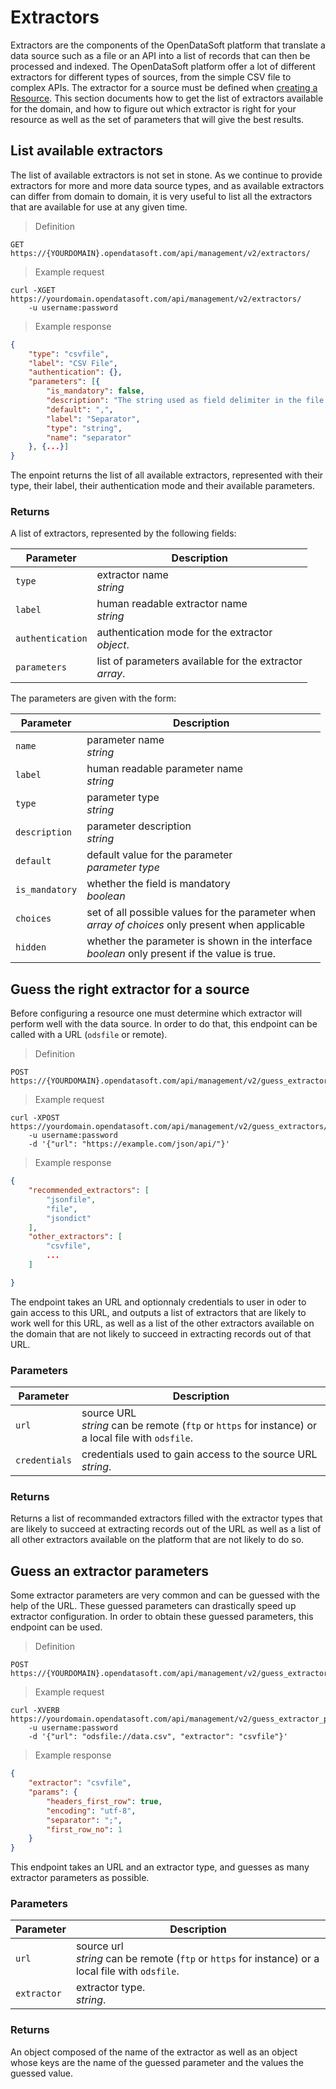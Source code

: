 # Extractors

Extractors are the components of the OpenDataSoft platform that translate a data source such as a file or an API into a list of records that can then be processed and indexed. The OpenDataSoft platform offer a lot of different extractors for different types of sources, from the simple CSV file to complex APIs. The extractor for a source must be defined when [creating a Resource](#create-a-new-resource). This section documents how to get the list of extractors available for the domain, and how to figure out which extractor is right for your resource as well as the set of parameters that will give the best results.

## List available extractors

The list of available extractors is not set in stone. As we continue to provide extractors for more and more data source types, and as available extractors can differ from domain to domain, it is very useful to list all the extractors that are available for use at any given time. 

> Definition

```HTTP
GET https://{YOURDOMAIN}.opendatasoft.com/api/management/v2/extractors/
```

> Example request

```HTTP
curl -XGET https://yourdomain.opendatasoft.com/api/management/v2/extractors/
    -u username:password
```

> Example response

```json
{
    "type": "csvfile",
    "label": "CSV File",
    "authentication": {},
    "parameters": [{
        "is_mandatory": false,
        "description": "The string used as field delimiter in the file.",
        "default": ",",
        "label": "Separator",
        "type": "string",
        "name": "separator"
    }, {...}]
}
```

The enpoint returns the list of all available extractors, represented with their type, their label, their authentication mode and their available parameters.

### Returns
A list of extractors, represented by the following fields:

Parameter | Description
--------- | -----------
`type` | extractor name <br> *string*
`label` | human readable extractor name <br> *string*
`authentication` | authentication mode for the extractor <br> *object*.
`parameters` | list of parameters available for the extractor <br> *array*.

The parameters are given with the form:

Parameter | Description
--------- | -----------
`name` | parameter name <br> *string*
`label` | human readable parameter name <br> *string*
`type` | parameter type <br> *string*
`description` | parameter description <br> *string*
`default` | default value for the parameter <br> *parameter type*
`is_mandatory` | whether the field is mandatory <br> *boolean*
`choices` | set of all possible values for the parameter when <br> *array of choices* only present when applicable
`hidden` | whether the parameter is shown in the interface <br> *boolean* only present if the value is true. 

## Guess the right extractor for a source

Before configuring a resource one must determine which extractor will perform well with the data source. In order to do that, this endpoint can be called with a URL (`odsfile` or remote).

> Definition

```HTTP
POST https://{YOURDOMAIN}.opendatasoft.com/api/management/v2/guess_extractors/
```

> Example request

```HTTP
curl -XPOST https://yourdomain.opendatasoft.com/api/management/v2/guess_extractors/
    -u username:password
    -d '{"url": "https://example.com/json/api/"}'
```

> Example response

```json
{
    "recommended_extractors": [
        "jsonfile",
        "file",
        "jsondict"
    ],
    "other_extractors": [
        "csvfile",
        ...
    ]

}
```

The endpoint takes an URL and optionnaly credentials to user in oder to gain access to this URL, and outputs a list of extractors that are likely to work well for this URL, as well as a list of the other extractors available on the domain that are not likely to succeed in extracting records out of that URL. 

### Parameters

Parameter | Description
--------- | -----------
`url` | source URL <br> *string* can be remote (`ftp` or `https` for instance) or a local file with `odsfile`.
`credentials` | credentials used to gain access to the source URL <br> *string*.

### Returns
Returns a list of recommanded extractors filled with the extractor types that are likely to succeed at extracting records out of the URL as well as a list of all other extractors available on the platform that are not likely to do so.


## Guess an extractor parameters

Some extractor parameters are very common and can be guessed with the help of the URL. These guessed parameters can drastically speed up extractor configuration. In order to obtain these guessed parameters, this endpoint can be used.

> Definition

```HTTP
POST https://{YOURDOMAIN}.opendatasoft.com/api/management/v2/guess_extractor_params/
```

> Example request

```HTTP
curl -XVERB https://yourdomain.opendatasoft.com/api/management/v2/guess_extractor_params/
    -u username:password
    -d '{"url": "odsfile://data.csv", "extractor": "csvfile"}'
```

> Example response

```json
{
    "extractor": "csvfile",
    "params": {
        "headers_first_row": true,
        "encoding": "utf-8",
        "separator": ";",
        "first_row_no": 1
    }
}
```

This endpoint takes an URL and an extractor type, and guesses as many extractor parameters as possible.

### Parameters

Parameter | Description
--------- | -----------
`url` | source url <br> *string* can be remote (`ftp` or `https` for instance) or a local file with `odsfile`.
`extractor` | extractor type. <br> *string*.

### Returns
An object composed of the name of the extractor as well as an object whose keys are the name of the guessed parameter and the values the guessed value.
